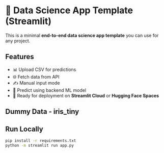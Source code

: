 # 🚀 Data Science App Template (Streamlit)

This is a minimal **end-to-end data science app template** you can use for any project.  

## Features
- 📊 Upload CSV for predictions
- 🌐 Fetch data from API
- ✍️ Manual input mode
- 🔮 Predict using backend ML model
- 🎯 Ready for deployment on **Streamlit Cloud** or **Hugging Face Spaces**

## Dummy Data - iris_tiny

## Run Locally
```bash
pip install -r requirements.txt
python -m streamlit run app.py 


